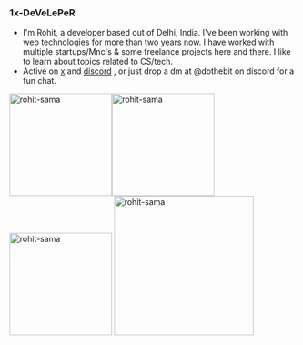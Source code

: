 ### 1x-DeVeLePeR

- I'm Rohit, a developer based out of Delhi, India. I've been working
with web technologies for more than two years now. I have worked with multiple startups/Mnc's & some freelance projects here and there. I like to learn about topics related to CS/tech.
- Active on [x](https://twitter.com/dothebit) and [discord](https://discord.com/invite/YPYMFxqr65) , or just drop a dm at @dothebit on discord for a fun chat.
<p>  <img width="180" src="https://media3.giphy.com/media/v1.Y2lkPTc5MGI3NjExaGdqZ253N2NjaDdtbWdzcnhjbHo5Zzl4ajNpa3NseDc5dWw3Z3R6MyZlcD12MV9pbnRlcm5hbF9naWZfYnlfaWQmY3Q9Zw/udK21RQeWtaGQ/giphy.gif" alt="rohit-sama" /><img width="180" src="https://media1.giphy.com/media/v1.Y2lkPTc5MGI3NjExMmI2NngybXdqeXRxaHFlbzZoNWI3dXpnbjJtOTNvdjljeDI1eDNybyZlcD12MV9pbnRlcm5hbF9naWZfYnlfaWQmY3Q9Zw/jAe22Ec5iICCk/giphy.gif" alt="rohit-sama" />
  <img width="180" src="https://i.pinimg.com/originals/ef/78/ab/ef78ab78dfd55dd03a51c6ce54fb393b.gif" alt="rohit-sama" />   <img width="245" src="https://media1.giphy.com/media/v1.Y2lkPTc5MGI3NjExZWFwZ3hkaXN6c3o2b3Fra2I0NTBlNWFuNmtwa3lmOXJzMmJyaG1rNyZlcD12MV9pbnRlcm5hbF9naWZfYnlfaWQmY3Q9Zw/10I54Pr7nbGrAs/giphy.gif" alt="rohit-sama" /> </p>

